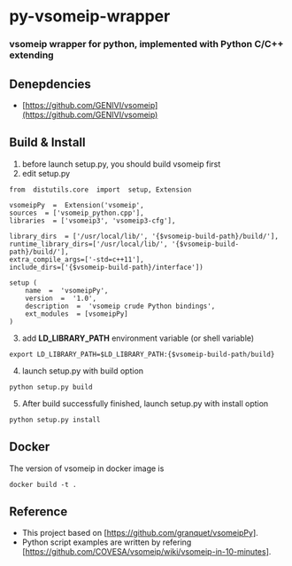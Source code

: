 # py-vsomeip-wrapper
### vsomeip wrapper for python, implemented with Python C/C++ extending

## Denepdencies
- [https://github.com/GENIVI/vsomeip](https://github.com/GENIVI/vsomeip)

## Build & Install
1. before launch setup.py, you should build vsomeip first
2. edit setup.py
```
from  distutils.core  import  setup, Extension

vsomeipPy  =  Extension('vsomeip',
sources  = ['vsomeip_python.cpp'],
libraries  = ['vsomeip3', 'vsomeip3-cfg'],

library_dirs  = ['/usr/local/lib/', '{$vsomeip-build-path}/build/'],
runtime_library_dirs=['/usr/local/lib/', '{$vsomeip-build-path}/build/'],
extra_compile_args=['-std=c++11'],
include_dirs=['{$vsomeip-build-path}/interface'])

setup (
    name  =  'vsomeipPy',
    version  =  '1.0',
    description  =  'vsomeip crude Python bindings',
    ext_modules  = [vsomeipPy]
)	
```
3. add **LD_LIBRARY_PATH** environment variable (or shell variable)
```
export LD_LIBRARY_PATH=$LD_LIBRARY_PATH:{$vsomeip-build-path/build}
```
4. launch setup.py with build option
```
python setup.py build
```
5. After build successfully finished, launch setup.py with install option
 ```
python setup.py install
```
## Docker
The version of vsomeip in docker image is 
```
docker build -t .
```
## Reference
- This project based on [https://github.com/granquet/vsomeipPy].
- Python script examples are written by refering [https://github.com/COVESA/vsomeip/wiki/vsomeip-in-10-minutes].
